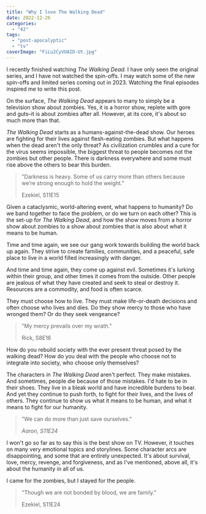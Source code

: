 ```yaml
---
title: "Why I love The Walking Dead"
date: 2022-12-26
categories: 
  - "42"
tags: 
  - "post-apocalyptic"
  - "tv"
coverImage: "FiLu2CyVUAID-Ut.jpg"
---
```


I recently finished watching _The Walking Dead._ I have only seen the original series, and I have not watched the spin-offs. I may watch some of the new spin-offs and limited series coming out in 2023. Watching the final episodes inspired me to write this post.

On the surface, _The Walking Dead_ appears to many to simply be a television show about zombies. Yes, it is a horror show, replete with gore and guts–it is about zombies after all. However, at its core, it's about so much more than that.

_The Walking Dead_ starts as a humans-against-the-dead show. Our heroes are fighting for their lives against flesh-eating zombies. But what happens when the dead aren't the only threat? As civilization crumbles and a cure for the virus seems impossible, the biggest threat to people becomes not the zombies but other people. There is darkness everywhere and some must rise above the others to bear this burden.

> "Darkness is heavy. Some of us carry more than others because we’re strong enough to hold the weight."
> 
> Ezekiel, S11E15

Given a cataclysmic, world-altering event, what happens to humanity? Do we band together to face the problem, or do we turn on each other? This is the set-up for _The Walking Dead_, and how the show moves from a horror show about zombies to a show about zombies that is also about what it means to be human.

Time and time again, we see our gang work towards building the world back up again. They strive to create families, communities, and a peaceful, safe place to live in a world filled increasingly with danger.

And time and time again, they come up against evil. Sometimes it's lurking within their group, and other times it comes from the outside. Other people are jealous of what they have created and seek to steal or destroy it. Resources are a commodity, and food is often scarce.

They must choose how to live. They must make life-or-death decisions and often choose who lives and dies. Do they show mercy to those who have wronged them? Or do they seek vengeance?

> "My mercy prevails over my wrath."
> 
> Rick, S8E16

How do you rebuild society with the ever present threat posed by the walking dead? How do you deal with the people who choose not to integrate into society, who choose only themselves?

The characters in _The Walking Dead_ aren't perfect. They make mistakes. And sometimes, people die because of those mistakes. I'd hate to be in their shoes. They live in a bleak world and have incredible burdens to bear. And yet they continue to push forth, to fight for their lives, and the lives of others. They continue to show us what it means to be human, and what it means to fight for our humanity.

> "We can do more than just save ourselves."
> 
> _Aaron, S11E24_

I won't go so far as to say this is the best show on TV. However, it touches on many very emotional topics and storylines. Some character arcs are disappointing, and some that are entirely unexpected. It's about survival, love, mercy, revenge, and forgiveness, and as I've mentioned, above all, it's about the humanity in all of us.

I came for the zombies, but I stayed for the people.

> "Though we are not bonded by blood, we are family."
> 
> Ezekiel, S11E24
